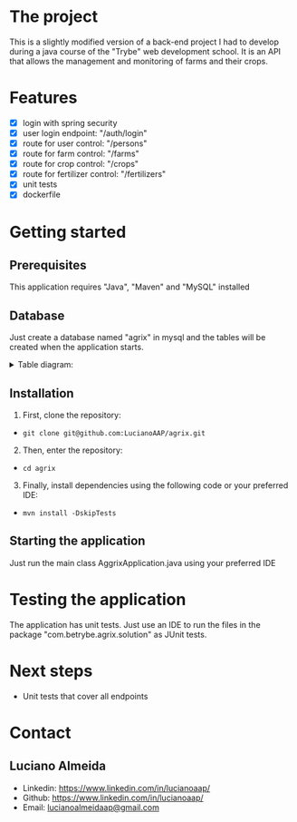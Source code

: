 # The project

This is a slightly modified version of a back-end project I had to develop during a java course of the "Trybe" web development school. It is an API that allows the management and monitoring of farms and their crops.

# Features

- [x] login with spring security
- [x] user login endpoint: "/auth/login"
- [x] route for user control: "/persons"
- [x] route for farm control: "/farms"
- [x] route for crop control: "/crops"
- [x] route for fertilizer control: "/fertilizers"
- [x] unit tests
- [x] dockerfile

# Getting started

## Prerequisites

This application requires "Java", "Maven" and "MySQL" installed

## Database

Just create a database named "agrix" in mysql and the tables will be created when the application starts.

<details>
    <summary>Table diagram:</summary>

    ![Table model](images/tables.png)
</details>

## Installation

1. First, clone the repository:
- `git clone git@github.com:LucianoAAP/agrix.git`
2. Then, enter the repository:
- `cd agrix`
3. Finally, install dependencies using the following code or your preferred IDE:
- `mvn install -DskipTests`

## Starting the application

Just run the main class AggrixApplication.java using your preferred IDE

# Testing the application

The application has unit tests. Just use an IDE to run the files in the package "com.betrybe.agrix.solution" as JUnit tests.

# Next steps

- Unit tests that cover all endpoints

# Contact

## Luciano Almeida

- Linkedin: https://www.linkedin.com/in/lucianoaap/
- Github: https://www.linkedin.com/in/lucianoaap/
- Email: lucianoalmeidaap@gmail.com
